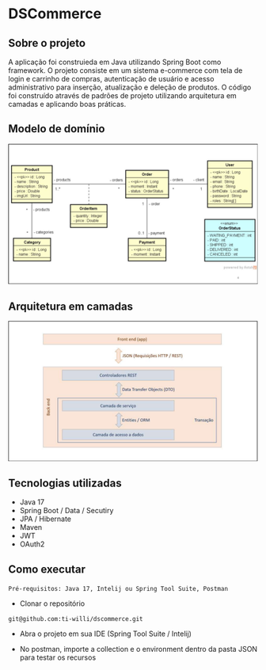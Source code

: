 # DSCommerce

## Sobre o projeto
A aplicação foi construieda em Java utilizando Spring Boot como framework. O projeto consiste em um sistema e-commerce com tela de login e carrinho de compras, autenticação de usuário e acesso administrativo para inserção, atualização e deleção de produtos. O código foi construído através de padrões de projeto utilizando arquitetura em camadas e aplicando boas práticas.

## Modelo de domínio
![Modelo de domínio](https://github.com/ti-willi/assets/blob/main/dscommerce/modelo%20dominio.png)

## Arquitetura em camadas
![Arquitetura em camadas](https://github.com/ti-willi/assets/blob/main/dscommerce/padrao%20camadas.png)

## Tecnologias utilizadas
- Java 17
- Spring Boot / Data / Secutiry
- JPA / Hibernate
- Maven
- JWT
- OAuth2

## Como executar 
`Pré-requisitos: Java 17, Intelij ou Spring Tool Suite, Postman`

- Clonar o repositório
```
git@github.com:ti-willi/dscommerce.git
```
- Abra o projeto em sua IDE (Spring Tool Suite / Intelij)

- No postman, importe a collection e o environment dentro da pasta JSON para testar os recursos



